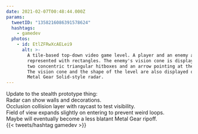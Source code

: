 ```yaml
---
date: 2021-02-07T00:48:44.000Z
params:
  tweetID: "1358216086391578624"
  hashtags:
    - gamedev
  photos:
    - id: EtlZFRwXcAELei9
      alt: >-
        A tile-based top-down video game level. A player and an enemy are
        represented with rectangles. The enemy's vision cone is displayed as
        two concentric triangular hitboxes and an arrow pointing at the player.
        The vision cone and the shape of the level are also displayed on a
        Metal Gear Solid-style radar.
---
```


Update to the stealth prototype thing:\
Radar can show walls and decorations.\
Occlusion collision layer with raycast to test visibility.\
Field of view expands slightly on entering to prevent weird loops.\
Maybe will eventually become a less blatant Metal Gear ripoff.\
{{< tweets/hashtag gamedev >}}
